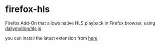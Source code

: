 # firefox-hls
Firefox Add-On that allows native HLS playback in Firefox browser, using [dailymotion/hls.js](https://github.com/dailymotion/hls.js)

you can install the latest extension from [here](https://addons.mozilla.org/en-US/firefox/addon/native-hls/)
